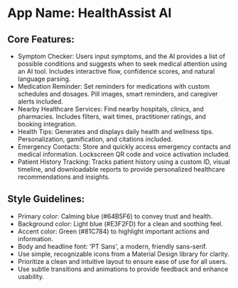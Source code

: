 # **App Name**: HealthAssist AI

## Core Features:

- Symptom Checker: Users input symptoms, and the AI provides a list of possible conditions and suggests when to seek medical attention using an AI tool. Includes interactive flow, confidence scores, and natural language parsing.
- Medication Reminder: Set reminders for medications with custom schedules and dosages. Pill images, smart reminders, and caregiver alerts included.
- Nearby Healthcare Services: Find nearby hospitals, clinics, and pharmacies. Includes filters, wait times, practitioner ratings, and booking integration.
- Health Tips: Generates and displays daily health and wellness tips. Personalization, gamification, and citations included.
- Emergency Contacts: Store and quickly access emergency contacts and medical information. Lockscreen QR code and voice activation included.
- Patient History Tracking: Tracks patient history using a custom ID, visual timeline, and downloadable reports to provide personalized healthcare recommendations and insights.

## Style Guidelines:

- Primary color: Calming blue (#64B5F6) to convey trust and health.
- Background color: Light blue (#E3F2FD) for a clean and soothing feel.
- Accent color: Green (#81C784) to highlight important actions and information.
- Body and headline font: 'PT Sans', a modern, friendly sans-serif.
- Use simple, recognizable icons from a Material Design library for clarity.
- Prioritize a clean and intuitive layout to ensure ease of use for all users.
- Use subtle transitions and animations to provide feedback and enhance usability.